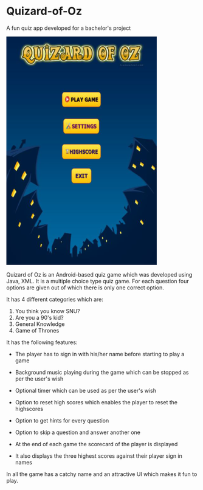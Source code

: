 # Quizard-of-Oz
A fun quiz app developed for a bachelor's project

![Landing Page](Landing_page.png)

Quizard of Oz is an Android-based quiz game which was developed
using Java, XML. It is a multiple choice type quiz game. For each question
four options are given out of which there is only one correct option.

It has 4 different categories which are: 
1. You think you know SNU?
2. Are you a 90's kid?
3. General Knowledge
4. Game of Thrones

It has the following features:

- The player has to sign in with his/her name before starting to play a game

- Background music playing during the game which can be stopped as per the user's wish

- Optional timer which can be used as per the user's wish

- Option to reset high scores which enables the player to reset the highscores

- Option to get hints for every question

- Option to skip a question and answer another one

- At the end of each game the scorecard of the player is displayed

- It also displays the three highest scores against their player sign in names

In all the game has a catchy name and an attractive UI which makes it fun to play.



